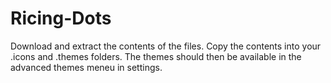 # Ricing-Dots

Download and extract the contents of the files. 
Copy the contents into your .icons and .themes folders. 
The themes should then be available in the advanced themes meneu in settings.
